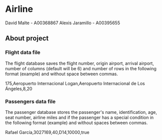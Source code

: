 # Airline
David Malte - A00368867
Alexis Jaramillo - A00395655


## About project 

### Flight data file 

The flight database saves the flight number, origin airport, arrival airport, number of columns (default will be 6) and number of rows in the following format (example) and without space between commas.


175,Aeropuerto Internacional Logan,Aeropuerto Internacional de Los Ángeles,8,20


### Passengers data file 

The passenger database stores the passenger's name, identification, age, seat number, airline miles and if the passenger has a special condition in the following format (example) and without spaces between commas.


Rafael García,3027169,40,D14,10000,true
